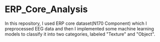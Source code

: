 # ERP_Core_Analysis
In this repository, I used ERP core dataset(N170 Component) which I preprocessed EEG data and then I implemented some machine learning models to classify it into two categories, labeled "Texture" and "Object".

